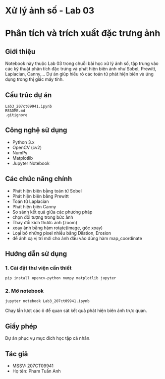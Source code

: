 # Xử lý ảnh số - Lab 03

# Phân tích và trích xuất đặc trưng ảnh

## Giới thiệu

Notebook này thuộc Lab 03 trong chuỗi bài học xử lý ảnh số, tập trung vào các kỹ thuật phân tích đặc trưng và phát hiện biên ảnh như Sobel, Prewitt, Laplacian, Canny,... Dự án giúp hiểu rõ các toán tử phát hiện biên và ứng dụng trong thị giác máy tính.

## Cấu trúc dự án

```
Lab3_207ct09941.ipynb
README.md
.gitignore
```

## Công nghệ sử dụng

- Python 3.x
- OpenCV (cv2)
- NumPy
- Matplotlib
- Jupyter Notebook

## Các chức năng chính

- Phát hiện biên bằng toán tử Sobel
- Phát hiện biên bằng Prewitt
- Toán tử Laplacian
- Phát hiện biên Canny
- So sánh kết quả giữa các phương pháp
- chọn đối tượng trong bức ảnh
- Thay đổi kích thước ảnh (zoom)
- xoay ảnh bằng hàm rotate(image, góc xoay)
- Loại bỏ những pixel nhiễu bằng Dilation, Erosion
- để ánh xạ vị trí mới cho ảnh đầu vào dùng hàm map_coordinate

## Hướng dẫn sử dụng

### 1. Cài đặt thư viện cần thiết

```bash
pip install opencv-python numpy matplotlib jupyter
```

### 2. Mở notebook

```bash
jupyter notebook Lab3_207ct09941.ipynb
```

Chạy lần lượt các ô để quan sát kết quả phát hiện biên ảnh trực quan.

## Giấy phép

Dự án phục vụ mục đích học tập cá nhân.

## Tác giả

- MSSV: 207CT09941
- Họ tên: Pham Tuấn Anh
